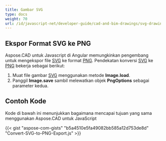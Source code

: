 ```yaml
---
title: Gambar SVG
type: docs
weight: 70
url: /id/javascript-net/developer-guide/cad-and-bim-drawings/svg-drawings/
---
```


## **Ekspor Format SVG ke PNG**

Aspose.CAD untuk Javascript di Angular memungkinkan pengembang untuk mengekspor file [SVG](https://docs.fileformat.com/page-description-language/svg/) ke format [PNG](https://docs.fileformat.com/image/png/).
Pendekatan konversi [SVG](https://docs.fileformat.com/page-description-language/svg/) ke [PNG](https://docs.fileformat.com/image/png/) bekerja sebagai berikut:

1. Muat file gambar [SVG](https://docs.fileformat.com/page-description-language/svg/) menggunakan metode **Image.load**.
1. Panggil **Image.save** sambil melewatkan objek **PngOptions** sebagai parameter kedua.

## Contoh Kode

Kode di bawah ini menunjukkan bagaimana mencapai tujuan yang sama menggunakan Aspose.CAD untuk JavaScript

{{< gist "aspose-com-gists" "b5a4510e5fa49082bb585a12d753de8d" "Convert-SVG-to-PNG-Export.js" >}}
